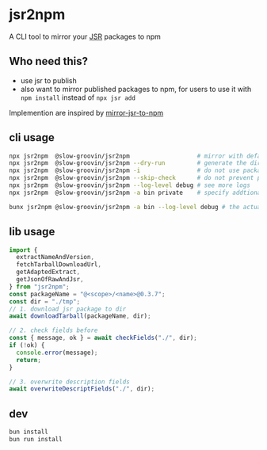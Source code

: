 # jsr2npm

A CLI tool to mirror your [JSR](https://jsr.io) packages to npm

## Who need this?

- use jsr to publish
- also want to mirror published packages to npm, for users to use it with `npm install` instead of `npx jsr add`

Implemention are inspired by [mirror-jsr-to-npm](https://github.com/ryoppippi/mirror-jsr-to-npm)

## cli usage

```bash
npx jsr2npm  @slow-groovin/jsr2npm                   # mirror with default settings
npx jsr2npm  @slow-groovin/jsr2npm --dry-run         # generate the directory but do not publish
npx jsr2npm  @slow-groovin/jsr2npm -i                # do not use packages.json of current directory to overwrite description fields in new packages.json
npx jsr2npm  @slow-groovin/jsr2npm --skip-check      # do not prevent publish when there are differences in fields [version, type, dependencies].
npx jsr2npm  @slow-groovin/jsr2npm --log-level debug # see more logs
npx jsr2npm  @slow-groovin/jsr2npm -a bin private    # specify addtional fields 'bin','private' to be overwritten

bunx jsr2npm @slow-groovin/jsr2npm -a bin --log-level debug # the actual publishing script of this repository
```

## lib usage

```ts
import {
  extractNameAndVersion,
  fetchTarballDownloadUrl,
  getAdaptedExtract,
  getJsonOfRawAndJsr,
} from "jsr2npm";
const packageName = "@<scope>/<name>@0.3.7";
const dir = "./tmp";
// 1. download jsr package to dir
await downloadTarball(packageName, dir);

// 2. check fields before
const { message, ok } = await checkFields("./", dir);
if (!ok) {
  console.error(message);
  return;
}

// 3. overwrite description fields
await overwriteDescriptFields("./", dir);
```

## dev

```bash
bun install
bun run install
```
